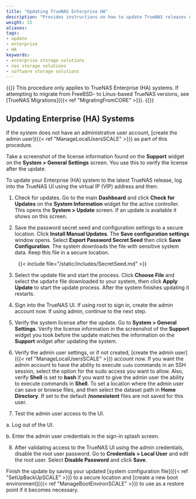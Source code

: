 ```yaml
---
title: "Updating TrueNAS Enterprise HA"
description: "Provides instructions on how to update TrueNAS releases on Enterprise (HA) systems."
weight: 15
aliases:
tags:
- update
- enterprise
- HA
keywords:
- enterprise storage solutions
- nas storage solutions
- software storage solutions
---
```


{{<enterprise>}}
This procedure only applies to TrueNAS Enterprise (HA) systems.
If attempting to migrate from FreeBSD- to Linux-based TrueNAS versions, see [TrueNAS Migrations]({{< ref "MigratingFromCORE" >}}).
{{</enterprise>}}

## Updating Enterprise (HA) Systems
If the system does not have an administrative user account, [create the admin user]({{< ref "ManageLocalUsersSCALE" >}}) as part of this procedure.

Take a screenshot of the license information found on the **Support** widget on the **System > General Settings** screen. You use this to verify the license after the update.

To update your Enterprise (HA) system to the latest TrueNAS release, log into the TrueNAS UI using the virtual IP (VIP) address and then:

1. Check for updates. Go to the main **Dashboard** and click **Check for Updates** on the **System Information** widget for the active controller.
This opens the **System > Update** screen. If an update is available it shows on this screen.

2. Save the password secret seed and configuration settings to a secure location. Click **Install Manual Updates**. The **Save configuration settings** window opens.
Select **Export Password Secret Seed** then click **Save Configuration**. The system downloads the file with sensitive system data. Keep this file in a secure location.

<div style="margin-left: 33px">{{< include file="/static/includes/SecretSeed.md" >}}</div>

3. Select the update file and start the process.
 Click **Choose File** and select the <kbd>update</kbd> file downloaded to your system, then click **Apply Update** to start the update process.
 After the system finishes updating it restarts.

4. Sign into the TrueNAS UI. If using root to sign in, create the admin account now.
 If using admin, continue to the next step.

5. Verify the system license after the update. Go to **System > General Settings**.
 Verify the license information in the screenshot of the **Support** widget you took before the update matches the information on the **Support** widget after updating the system.  

6. Verify the admin user settings, or if not created, [create the admin user]({{< ref "ManageLocalUsersSCALE" >}}) account now.
 If you want the admin account to have the ability to execute `sudo` commands in an SSH session, select the option for the sudo access you want to allow.
 Also, verify **Shell** is set to **bash** if you want to give the admin user the ability to execute commands in **Shell**.
 To set a location where the admin user can save or browse files, and then select the dataset path in **Home Directory**. If set to the default **/nonexistent** files are not saved for this user.

7. Test the admin user access to the UI.

 a. Log out of the UI.

 b. Enter the admin user credentials in the sign-in splash screen.

8. After validating access to the TrueNAS UI using the admin credentials, disable the root user password.
 Go to **Credentials > Local User** and edit the root user. Select **Disable Password** and click **Save**.

Finish the update by saving your updated [system configuration file]({{< ref "SetUpBackUpSCALE" >}}) to a secure location and [create a new boot environment]({{< ref "ManageBootEnvironSCALE" >}}) to use as a restore point if it becomes necessary.